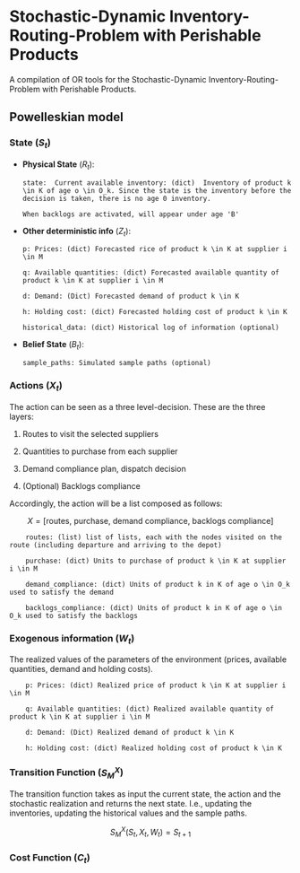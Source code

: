 # Stochastic-Dynamic Inventory-Routing-Problem with Perishable Products
A compilation of OR tools for the Stochastic-Dynamic Inventory-Routing-Problem with Perishable Products.

## Powelleskian model

### State ($S_t$)
-   **Physical State** ($R_t$):

        state:  Current available inventory: (dict)  Inventory of product k \in K of age o \in O_k. Since the state is the inventory before the decision is taken, there is no age 0 inventory.
                
        When backlogs are activated, will appear under age 'B'   
                                           

-   **Other deterministic info** ($Z_t$):

        p: Prices: (dict) Forecasted rice of product k \in K at supplier i \in M
    
        q: Available quantities: (dict) Forecasted available quantity of product k \in K at supplier i \in M
        
        d: Demand: (Dict) Forecasted demand of product k \in K
    
        h: Holding cost: (dict) Forecasted holding cost of product k \in K
    
        historical_data: (dict) Historical log of information (optional)
    
-   **Belief State** ($B_t$):
    
        sample_paths: Simulated sample paths (optional)


### Actions ($X_t$)
The action can be seen as a three level-decision. These are the three layers:

1. Routes to visit the selected suppliers

2. Quantities to purchase from each supplier

3. Demand compliance plan, dispatch decision

4. (Optional) Backlogs compliance

Accordingly, the action will be a list composed as follows:

$$ X = [\text{routes, purchase, demand compliance, backlogs compliance}] $$

        routes: (list) list of lists, each with the nodes visited on the route (including departure and arriving to the depot)

        purchase: (dict) Units to purchase of product k \in K at supplier i \in M

        demand_compliance: (dict) Units of product k in K of age o \in O_k used to satisfy the demand

        backlogs_compliance: (dict) Units of product k in K of age o \in O_k used to satisfy the backlogs

### Exogenous information ($W_t$)
The realized values of the parameters of the environment (prices, available quantities, demand and holding costs). 

        p: Prices: (dict) Realized price of product k \in K at supplier i \in M
    
        q: Available quantities: (dict) Realized available quantity of product k \in K at supplier i \in M
        
        d: Demand: (Dict) Realized demand of product k \in K
    
        h: Holding cost: (dict) Realized holding cost of product k \in K


### Transition Function ($S_M^X$)
The transition function takes as input the current state, the action and the stochastic realization and returns the next state. I.e., updating the inventories, updating the historical values and the sample paths. 

$$
S_M^X(S_t, X_t, W_t)=S_{t+1}
$$

### Cost Function ($C_t$)

